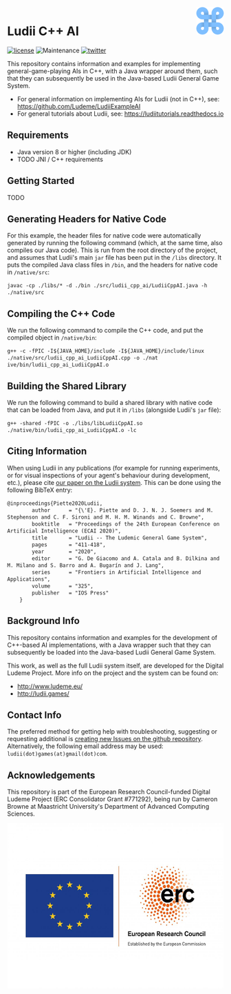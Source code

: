 <img align="right" src="./resources/ludii-logo-64x64.png">

# Ludii C++ AI

[![license](https://img.shields.io/github/license/Ludeme/Ludii_AI_Cpp)](LICENSE)
![Maintenance](https://img.shields.io/badge/Maintained%3F-yes-green.svg)
[![twitter](https://img.shields.io/twitter/follow/ludiigames?style=social)](https://twitter.com/intent/follow?screen_name=ludiigames)

This repository contains information and examples for implementing general-game-playing AIs
in C++, with a Java wrapper around them, such that they can subsequently be used
in the Java-based Ludii General Game System.

- For general information on implementing AIs for Ludii (not in C++), see: https://github.com/Ludeme/LudiiExampleAI
- For general tutorials about Ludii, see: https://ludiitutorials.readthedocs.io

## Requirements

- Java version 8 or higher (including JDK)
- TODO JNI / C++ requirements

## Getting Started

TODO

## Generating Headers for Native Code

For this example, the header files for native code were automatically generated by running the following
command (which, at the same time, also compiles our Java code). This is run from the root directory of
the project, and assumes that Ludii's main `jar` file has been put in the `/libs` directory. It puts the
compiled Java class files in `/bin`, and the headers for native code in `/native/src`:

```
javac -cp ./libs/* -d ./bin ./src/ludii_cpp_ai/LudiiCppAI.java -h ./native/src
```

## Compiling the C++ Code

We run the following command to compile the C++ code, and put the compiled object in `/native/bin`:

```
g++ -c -fPIC -I${JAVA_HOME}/include -I${JAVA_HOME}/include/linux ./native/src/ludii_cpp_ai_LudiiCppAI.cpp -o ./nat
ive/bin/ludii_cpp_ai_LudiiCppAI.o
```

## Building the Shared Library

We run the following command to build a shared library with native code that can be loaded from Java,
and put it in `/libs` (alongside Ludii's `jar` file):

```
g++ -shared -fPIC -o ./libs/libLudiiCppAI.so ./native/bin/ludii_cpp_ai_LudiiCppAI.o -lc
```

## Citing Information

When using Ludii in any publications (for example for running experiments, or
for visual inspections of your agent's behaviour during development, etc.), 
please cite [our paper on the Ludii system](http://ecai2020.eu/papers/1248_paper.pdf).
This can be done using the following BibTeX entry:


	@inproceedings{Piette2020Ludii,
            author      = "{\'E}. Piette and D. J. N. J. Soemers and M. Stephenson and C. F. Sironi and M. H. M. Winands and C. Browne",
            booktitle   = "Proceedings of the 24th European Conference on Artificial Intelligence (ECAI 2020)",
            title       = "Ludii -- The Ludemic General Game System",
            pages       = "411-418",
            year        = "2020",
            editor      = "G. De Giacomo and A. Catala and B. Dilkina and M. Milano and S. Barro and A. Bugarín and J. Lang",
            series      = "Frontiers in Artificial Intelligence and Applications",
            volume      = "325",
	        publisher   = "IOS Press"
        }

## Background Info

This repository contains information and examples for the development of C++-based
AI implementations, with a Java wrapper such that they can subsequently be loaded
into the Java-based Ludii General Game System.

This work, as well as the full Ludii system itself, are developed for the
Digital Ludeme Project. More info on the project and the system can be found on:

- http://www.ludeme.eu/
- http://ludii.games/

## Contact Info

The preferred method for getting help with troubleshooting, suggesting or
requesting additional is [creating new Issues on the github repository](https://github.com/Ludeme/Ludii_AI_Cpp/issues).
Alternatively, the following email address may be used: `ludii(dot)games(at)gmail(dot)com`.

## Acknowledgements

This repository is part of the European Research Council-funded Digital Ludeme Project (ERC Consolidator Grant \#771292), being run by Cameron Browne at Maastricht University's Department of Advanced Computing Sciences. 

<a href="https://erc.europa.eu/"><img src="./resources/LOGO_ERC-FLAG_EU_.jpg" title="Funded by the European Research Council" alt="European Research Council Logo" height="384"></a>
